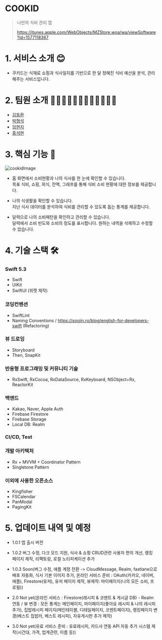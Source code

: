# COOKID

> 나만의 식비 관리 앱
>
> https://itunes.apple.com/WebObjects/MZStore.woa/wa/viewSoftware?id=1577118367

# 1. 서비스 소개 😊

* 쿠키드는 식재료 쇼핑과 식사일지를 기반으로 한 달 정해진 식비 예산을 분석, 관리해주는 서비스입니다. 



# 2. 팀원 소개 👩🏻‍💻🧑🏻‍💻👨🏻‍💻🧑🏻‍💻

* [김동환](https://github.com/supersupremekim)
* [박형석](https://github.com/Developer-Paul-t)
* [임현지](https://github.com/leemyeonji)
* [홍석현](https://github.com/Derek1119)



# 3. 핵심 기능 📱

![cookidImage](https://user-images.githubusercontent.com/77890228/128953113-641338e6-e86c-47e1-b27a-7360b7bca4c8.png)

* 홈 화면에서 소비현황과 나의 식사를 한 눈에 확인할 수 있습니다.<br/>
 목표 식비, 쇼핑, 외식, 잔액, 그래프를 통해 식비 소비 현황에 대한 정보를 제공합니다.

* 나의 식생활을 확인할 수 있습니다.<br/>
지난 식사 데이터를 분석하여 식비를 관리할 수 있도록 돕는 통계를 제공합니다.

* 달력으로 나의 소비패턴을 확인하고 관리할 수 있습니다.<br/>
달력에서 소비 빈도와 소비의 정도를 표시합니다. 원하는 내역을 삭제하고 수정할 수 았습니다.



# 4. 기술 스택 🛠

### Swift 5.3
* Swift
* UIKit
* SwiftUI (위젯 제작)

### 코딩컨벤션
* SwiftLint
* Naming Conventions / https://soojin.ro/blog/english-for-developers-swift (Refactoring)

### 뷰 드로잉
* Storyboard
* Then, SnapKit

### 반응형 프로그래밍 및 커뮤니티 기술
* RxSwift, RxCocoa, RxDataSource, RxKeyboard, NSObject+Rx, ReactorKit

### 백앤드
* Kakao, Naver, Apple Auth
* Firebase Firestore
* Firebase Storage
* Local DB: Realm

### CI/CD, Test

### 개발 아키텍처
* Rx + MVVM + Coordinator Pattern 
* Singletone Pattern

### 이외에 사용한 오픈소스
* Kingfisher
* FSCalendar
* PanModal
* PagingKit

# 5. 업데이트 내역 및 예정

* 1.0.1 앱 출시 버전
* 1.0.2 버그 수정, 다크 모드 지원, 식사 & 쇼핑 CRUD관련 사용자 편의 개선, 랭킹 페이지 제작, 리팩토링, 로컬 노티피케이션 추가

* 1.0.3 Soon(버그 수정, 애플 계정 전환 -> CloudMessage, Realm, fastlane으로 배포 자동화, 식사 기본 이미지 추가, 온라인 서비스 준비 : OAuth(카카오, 네이버, 애플), Firestore(유저), 유저 페이지 제작, 뷰제작: 마이페이지(나의 모든 소비, 프로필))

* 2.0 Not yet(온라인 서비스 : Firestore(레시피 & 코멘트 & 게시글 DB) - Realm 연동 / 뷰 변경 : 모든 통계는 메인페이지, 마이페이지(좋아요 레시피 & 나의 레시피 추가), 집밥레시피 페이지(메인테이블, 디테일페이지, 코멘트페이지), 랭킹페이지 변경(베스트 집밥러, 베스트 레시피), 자유게시판 추가 제작)
* 3.0 Not yet(유료 서비스 준비 : 유료레시피, 카드사 연동 API 자동 추가 시스템 제작(시간대, 가격, 업계관련, 이름 등))
